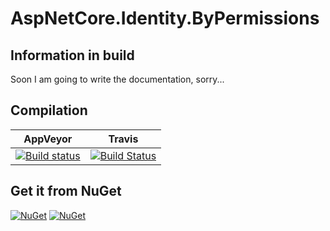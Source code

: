 # AspNetCore.Identity.ByPermissions

## Information in build
Soon I am going to write the documentation, sorry...

## Compilation
|AppVeyor|Travis|
|--------|------|
|[![Build status](https://ci.appveyor.com/api/projects/status/ujcjv8e7lk3huq4x?svg=true)](https://ci.appveyor.com/project/kabestrus/aspnetcore-identity-bypermissions)|[![Build Status](https://travis-ci.org/JorTurFer/AspNetCore.Identity.ByPermissions.svg?branch=master)](https://travis-ci.org/JorTurFer/AspNetCore.Identity.ByPermissions)|

## Get it from NuGet
[![NuGet][main-nuget-badge]][main-nuget]
[![NuGet][main-nuget-download]][main-nuget]

[main-nuget]: https://www.nuget.org/packages/AspNetCore.Identity.ByPermissions/
[main-nuget-badge]: https://img.shields.io/nuget/v/AspNetCore.Identity.ByPermissions.svg
[main-nuget-download]: https://img.shields.io/nuget/dt/AspNetCore.Identity.ByPermissions.svg
